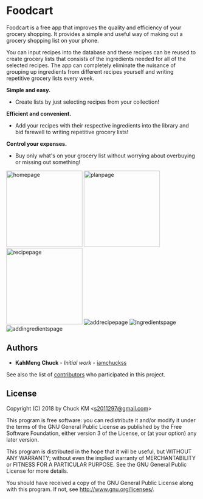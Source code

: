 # Foodcart

Foodcart is a free app that improves the quality and efficiency of your grocery shopping. It provides a simple and useful way of making out a grocery shopping list on your phone. 

You can input recipes into the database and these recipes can be reused to create grocery lists that consists of the ingredients needed for all of the selected recipes. The app can completely eliminate the nuisance of grouping up ingredients from different recipes yourself and writing repetitive grocery lists every week.

**Simple and easy.**
- Create lists by just selecting recipes from your collection!

**Efficient and convenient.**
- Add your recipes with their respective ingredients into the library and bid farewell to writing repetitive grocery lists!

**Control your expenses.**
- Buy only what's on your grocery list without worrying about overbuying or missing out something!

<img src="screenshots/Homepage.png" class="screenshot" alt="homepage" width=200px/>
<img src="screenshots/Planpage.png" class="screenshot" alt="planpage" width=200px/>
<img src="screenshots/Recipepage.png" class="screenshot" alt="recipepage" width=200px/>
<img src="screenshots/AddRecipepage.png" class="screenshot" alt="addrecipepage"/>
<img src="screenshots/Ingredientspage.png" class="screenshot" alt="ingredientspage"/>
<img src="screenshots/AddIngredientspage.png" class="screenshot" alt="addingredientspage"/>

## Authors

* **KahMeng Chuck** - *Initial work* - [iamchuckss](https://github.com/iamchuckss)

See also the list of [contributors](https://github.com/iamchuckss/foodcart/contributors) who participated in this project.


## License

Copyright (C) 2018 by Chuck KM <<s2011297@gmail.com>>  

This program is free software: you can redistribute it and/or modify
it under the terms of the GNU General Public License as published by
the Free Software Foundation, either version 3 of the License, or
(at your option) any later version.

This program is distributed in the hope that it will be useful,
but WITHOUT ANY WARRANTY; without even the implied warranty of
MERCHANTABILITY or FITNESS FOR A PARTICULAR PURPOSE.  See the
GNU General Public License for more details.

You should have received a copy of the GNU General Public License
along with this program. If not, see <http://www.gnu.org/licenses/>.
